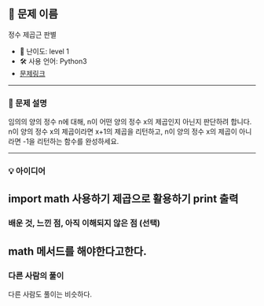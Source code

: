 ## 📘 문제 이름
정수 제곱근 판별

- 🧩 난이도: level 1
- 🛠 사용 언어: Python3
- [문제링크](https://school.programmers.co.kr/learn/courses/30/lessons/12934)

---

### 🧠 문제 설명
임의의 양의 정수 n에 대해, n이 어떤 양의 정수 x의 제곱인지 아닌지 판단하려 합니다.
n이 양의 정수 x의 제곱이라면 x+1의 제곱을 리턴하고, n이 양의 정수 x의 제곱이 아니라면 -1을 리턴하는 함수를 완성하세요.

---

### 💡 아이디어
import math 사용하기
제곱으로 활용하기
print 출력
---

### 배운 것, 느낀 점, 아직 이해되지 않은 점 (선택)
math 메서드를 해야한다고한다.
---

### 다른 사람의 풀이
다른 사람도 풀이는 비슷하다.
